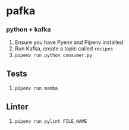# pafka

### python + kafka

1. Ensure you have Pyenv and Pipenv installed
2. Run Kafka, create a topic called `recipes`
3. `pipenv run python consumer.py`

## Tests

1. `pipenv run mamba`

## Linter

1. `pipenv run pylint FILE_NAME`
